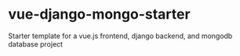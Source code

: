 # vue-django-mongo-starter
Starter template for a vue.js frontend, django backend, and mongodb database project
